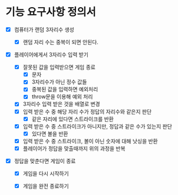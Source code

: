 # 기능 요구사항 정의서

- [x] 컴퓨터가 랜덤 3자리수 생성

  - [x] 랜덤 자리 수는 중복이 되면 안된다.

- [x] 플레이어에게서 3자리수 입력 받기
  - [x] 잘못된 값을 입력받으면 게임 종료
    - [x] 문자
    - [x] 3자리수가 아닌 정수 값들
    - [x] 중복된 값을 입력하면 예외처리
    - [x] throw문을 이용해 예외 처리
  - [x] 3자리수 입력 받은 것을 배열로 변경
  - [x] 입력 받은 수 중 해당 자리 수가 정답의 자리수와 같은지 판단
    - [x] 같은 자리에 있다면 스트라이크를 반환
  - [x] 입력 받은 수 중 스트라이크가 아니지만, 정답과 같은 수가 있는지 판단
    - [x] 있다면 볼을 반환
  - [x] 입력 받은 수 중 스트라이크, 볼이 아닌 숫자에 대해 낫싱을 반환
  - [x] 플레이어가 정답을 맞출때까지 위의 과정을 반복
- [x] 정답을 맞춘다면 게임이 종료

  - [x] 게임을 다시 시작하기

  - [x] 게임을 완전 종료하기
